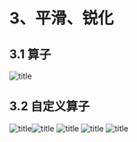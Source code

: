 # 3、平滑、锐化
## 3.1 算子
![title](https://i.loli.net/2019/12/13/72neuPatUKNkViA.png)
## 3.2 自定义算子
![title](https://i.loli.net/2019/12/13/6Q29HLsBSXOrEu4.png)![title](https://i.loli.net/2019/12/13/zpDqx2HFRKwJ9V5.png)
![title](https://i.loli.net/2019/12/13/IjENxp6SwMuHe1A.png)
![title](https://i.loli.net/2019/12/13/KdZsCH4UOWaALBc.png)
![title](https://i.loli.net/2019/12/13/dUXKo3gJYITELS8.png)
